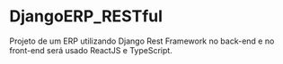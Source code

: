 # DjangoERP_RESTful
Projeto de um ERP utilizando Django Rest Framework no back-end e no front-end será usado ReactJS e TypeScript.
